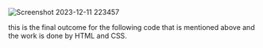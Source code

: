 
![Screenshot 2023-12-11 223457](https://github.com/ashikajain33/widget/assets/112488085/5803d672-129b-4c29-8a7f-a127069b842e)

this is the final outcome for the following code that is mentioned above 
and the work is done by HTML and CSS.

